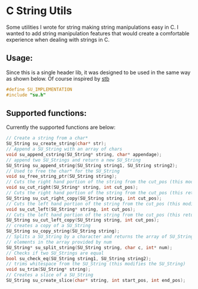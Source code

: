 # C String Utils

Some utilities I wrote for string making string manipulations easy in C. I wanted to add string manipulation features that would create a comfortable experience when dealing with strings in C.

## Usage:
Since this is a single header lib, it was designed to be used in the same way as shown below. Of course inspired by [stb](https://github.com/nothings/stb)
```C
#define SU_IMPLEMENTATION
#include "su.h"
```

## Supported functions:
Currently the supported functions are below:
```C
// Create a string from a char*
SU_String su_create_string(char* str);
// Append a SU_String with an array of chars 
void su_append_cstring(SU_String* string, char* appendage);
// append two SU_Strings and return a new SU_String
SU_String su_append_string(SU_String string1, SU_String string2);
// Used to free the char* for the SU_String
void su_free_string_ptr(SU_String string);
// Cuts the right hand portion of the string from the cut_pos (this modifies the SU_String)
void su_cut_right(SU_String* string, int cut_pos);
// Cuts the right hand portion of the string from the cut_pos (this returns a copy)
SU_String su_cut_right_copy(SU_String string, int cut_pos);
// Cuts the left hand portion of the string from the cut_pos (this modifies the SU_String)
void su_cut_left(SU_String* string, int cut_pos);
// Cuts the left hand portion of the string from the cut_pos (this returns a copy)
SU_String su_cut_left_copy(SU_String string, int cut_pos);
// creates a copy of a SU_String
SU_String su_copy_string(SU_String string);
// Splits a SU_String by a character and returns the array of SU_String structs and updates the number of 
// elements in the array provided by num
SU_String* su_split_string(SU_String string, char c, int* num);
// Checks if two SU_Strings are equal
bool su_check_eq(SU_String string1, SU_String string2);
// trims whitespace from the SU_String (this modifies the SU_String)
void su_trim(SU_String* string);
// Creates a slice of a SU_String
SU_String su_create_slice(char* string, int start_pos, int end_pos);
```
